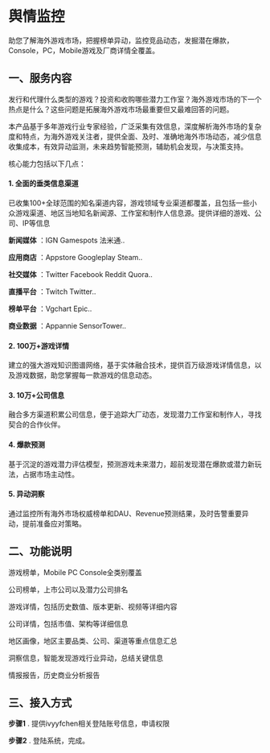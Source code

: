 # 舆情监控

助您了解海外游戏市场，把握榜单异动，监控竞品动态，发掘潜在爆款，Console，PC，Mobile游戏及厂商详情全覆盖。

## 一、服务内容

发行和代理什么类型的游戏？投资和收购哪些潜力工作室？海外游戏市场的下一个热点是什么？这些问题是拓展海外游戏市场最重要但又最难回答的问题。

本产品基于多年游戏行业专家经验，广泛采集有效信息，深度解析海外市场的复杂度和特点，为海外游戏关注者，提供全面、及时、准确地海外市场动态，减少信息收集成本，有效异动监测，未来趋势智能预测，辅助机会发现，与决策支持。

核心能力包括以下几点：

#### 1. 全面的垂类信息渠道

已收集100+全球范围的知名渠道内容，游戏领域专业渠道都覆盖，且包括一些小众游戏渠道、地区当地知名新闻源、工作室和制作人信息源。提供详细的游戏、公司、IP等信息

**新闻媒体** ：IGN Gamespots 法米通..

**应用商店** ：Appstore Googleplay Steam..

**社交媒体** ：Twitter Facebook Reddit Quora..

**直播平台** ：Twitch Twitter..

**榜单平台** ：Vgchart Epic..

**商业数据** ：Appannie SensorTower..

#### 2. 100万+游戏详情

建立的强大游戏知识图谱网络，基于实体融合技术，提供百万级游戏详情信息，以及游戏数据，助您掌握每一款游戏的信息动态。

#### 3. 10万+公司信息

融合多方渠道积累公司信息，便于追踪大厂动态，发现潜力工作室和制作人，寻找契合的合作伙伴。

#### 4. 爆款预测

基于沉淀的游戏潜力评估模型，预测游戏未来潜力，超前发现潜在爆款或潜力新玩法，占据市场主动性。

#### 5. 异动洞察

通过监控所有海外市场权威榜单和DAU、Revenue预测结果，及时告警重要异动，提前准备应对策略。

## 二、功能说明

游戏榜单，Mobile PC Console全类别覆盖

公司榜单，上市公司以及潜力公司排名

游戏详情，包括历史数值、版本更新、视频等详细内容

公司详情，包括市值、架构等详细信息

地区画像，地区主要品类、公司、渠道等重点信息汇总

洞察信息，智能发现游戏行业异动，总结关键信息

情报报告，历史商业分析报告

## 三、接入方式

**步骤1** . 提供ivyyfchen相关登陆账号信息，申请权限

**步骤2** . 登陆系统，完成。